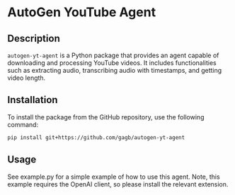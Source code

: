# AutoGen YouTube Agent

## Description
`autogen-yt-agent` is a Python package that provides an agent capable of downloading and processing YouTube videos. It includes functionalities such as extracting audio, transcribing audio with timestamps, and getting video length.

## Installation
To install the package from the GitHub repository, use the following command:

```bash
pip install git+https://github.com/gagb/autogen-yt-agent
```

## Usage
See example.py for a simple example of how to use this agent. Note, this example requires
the OpenAI client, so please install the relevant extension.
